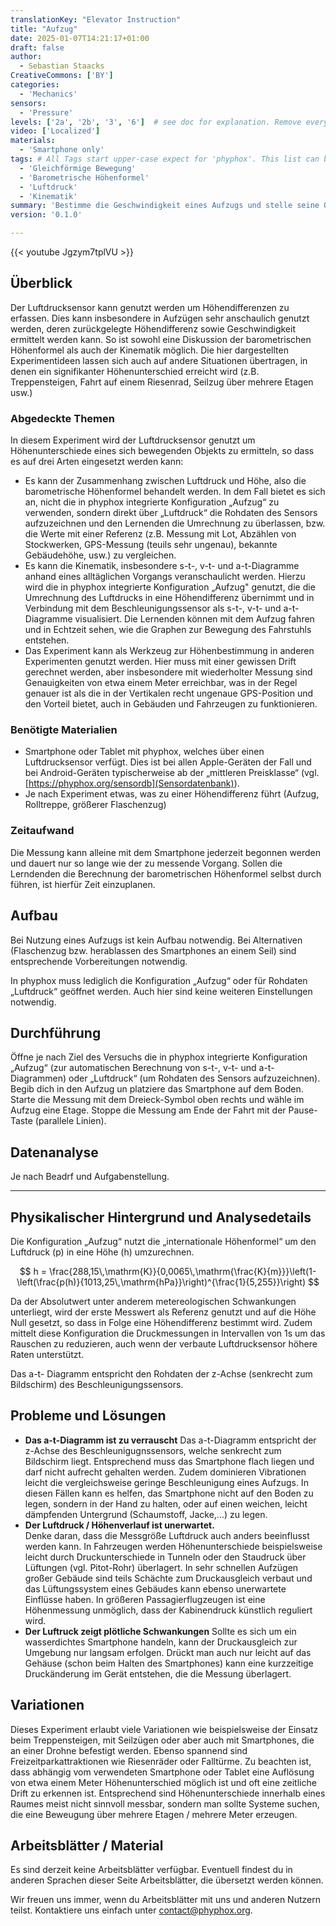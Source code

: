 ```yaml
---
translationKey: "Elevator Instruction"
title: "Aufzug"
date: 2025-01-07T14:21:17+01:00
draft: false
author: 
  - Sebastian Staacks
CreativeCommons: ['BY']
categories:
  - 'Mechanics'
sensors:
  - 'Pressure'
levels: ['2a', '2b', '3', '6']  # see doc for explanation. Remove everything else
video: ['Localized']
materials:
  - 'Smartphone only'
tags: # All Tags start upper-case expect for 'phyphox'. This list can be expanded!
  - 'Gleichförmige Bewegung'
  - 'Barometrische Höhenformel'
  - 'Luftdruck'
  - 'Kinematik'
summary: 'Bestimme die Geschwindigkeit eines Aufzugs und stelle seine Orts-, Geschwindigkeits- und Beschleunigungsfunktion dar.'
version: '0.1.0'

---
```


{{< youtube Jgzym7tplVU >}}

## Überblick

Der Luftdrucksensor kann genutzt werden um Höhendifferenzen zu erfassen. Dies kann insbesondere in Aufzügen sehr anschaulich genutzt werden, deren zurückgelegte Höhendifferenz sowie Geschwindigkeit ermittelt werden kann. So ist sowohl eine Diskussion der barometrischen Höhenformel als auch der Kinematik möglich. Die hier dargestellten Experimentideen lassen sich auch auf andere Situationen übertragen, in denen ein signifikanter Höhenunterschied erreicht wird (z.B. Treppensteigen, Fahrt auf einem Riesenrad, Seilzug über mehrere Etagen usw.)

### Abgedeckte Themen

In diesem Experiment wird der Luftdrucksensor genutzt um Höhenunterschiede eines sich bewegenden Objekts zu ermitteln, so dass es auf drei Arten eingesetzt werden kann:
- Es kann der Zusammenhang zwischen Luftdruck und Höhe, also die barometrische Höhenformel behandelt werden. In dem Fall bietet es sich an, nicht die in phyphox integrierte Konfiguration „Aufzug“ zu verwenden, sondern direkt über „Luftdruck“ die Rohdaten des Sensors aufzuzeichnen und den Lernenden die Umrechnung zu überlassen, bzw. die Werte mit einer Referenz (z.B. Messung mit Lot, Abzählen von Stockwerken, GPS-Messung (teuils sehr ungenau), bekannte Gebäudehöhe, usw.) zu vergleichen.
- Es kann die Kinematik, insbesondere s-t-, v-t- und a-t-Diagramme anhand eines alltäglichen Vorgangs veranschaulicht werden. Hierzu wird die in phyphox integrierte Konfiguration „Aufzug" genutzt, die die Umrechnung des Luftdrucks in eine Höhendifferenz übernimmt und in Verbindung mit dem Beschleunigungssensor als s-t-, v-t- und a-t-Diagramme visualisiert. Die Lernenden können mit dem Aufzug fahren und in Echtzeit sehen, wie die Graphen zur Bewegung des Fahrstuhls entstehen.
- Das Experiment kann als Werkzeug zur Höhenbestimmung in anderen Experimenten genutzt werden. Hier muss mit einer gewissen Drift gerechnet werden, aber insbesondere mit wiederholter Messung sind Genauigkeiten von etwa einem Meter erreichbar, was in der Regel genauer ist als die in der Vertikalen recht ungenaue GPS-Position und den Vorteil bietet, auch in Gebäuden und Fahrzeugen zu funktionieren.

### Benötigte Materialien

- Smartphone oder Tablet mit phyphox, welches über einen Luftdrucksensor verfügt. Dies ist bei allen Apple-Geräten der Fall und bei Android-Geräten typischerweise ab der „mittleren Preisklasse“ (vgl. [https://phyphox.org/sensordb](Sensordatenbank)).
- Je nach Experiment etwas, was zu einer Höhendifferenz führt (Aufzug, Rolltreppe, größerer Flaschenzug)

### Zeitaufwand

Die Messung kann alleine mit dem Smartphone jederzeit begonnen werden und dauert nur so lange wie der zu messende Vorgang. Sollen die Lerndenden die Berechnung der barometrischen Höhenformel selbst durch führen, ist hierfür Zeit einzuplanen.

## Aufbau

Bei Nutzung eines Aufzugs ist kein Aufbau notwendig. Bei Alternativen (Flaschenzug bzw. herablassen des Smartphones an einem Seil) sind entsprechende Vorbereitungen notwendig.

In phyphox muss lediglich die Konfiguration „Aufzug“ oder für Rohdaten „Luftdruck“ geöffnet werden. Auch hier sind keine weiteren Einstellungen notwendig.

## Durchführung

Öffne je nach Ziel des Versuchs die in phyphox integrierte Konfiguration „Aufzug“ (zur automatischen Berechnung von s-t-, v-t- und a-t-Diagrammen) oder „Luftdruck“ (um Rohdaten des Sensors aufzuzeichnen). Begib dich in den Aufzug un platziere das Smartphone auf dem Boden. Starte die Messung mit dem Dreieck-Symbol oben rechts und wähle im Aufzug eine Etage. Stoppe die Messung am Ende der Fahrt mit der Pause-Taste (parallele Linien).

## Datenanalyse

Je nach Beadrf und Aufgabenstellung.

---

## Physikalischer Hintergrund und Analysedetails

Die Konfiguration „Aufzug“ nutzt die „internationale Höhenformel“ um den Luftdruck \(p\) in eine Höhe \(h\) umzurechnen.

$$
h = \frac{288,15\,\mathrm{K}}{0,0065\,\mathrm{\frac{K}{m}}}\left(1-\left(\frac{p(h)}{1013,25\,\mathrm{hPa}}\right)^{\frac{1}{5,255}}\right)
$$

Da der Absolutwert unter anderem metereologischen Schwankungen unterliegt, wird der erste Messwert als Referenz genutzt und auf die Höhe Null gesetzt, so dass in Folge eine Höhendifferenz bestimmt wird. Zudem mittelt diese Konfiguration die Druckmessungen in Intervallen von 1s um das Rauschen zu reduzieren, auch wenn der verbaute Luftdrucksensor höhere Raten unterstützt.

Das a-t- Diagramm entspricht den Rohdaten der z-Achse (senkrecht zum Bildschirm) des Beschleunigungssensors.

## Probleme und Lösungen

* **Das a-t-Diagramm ist zu verrauscht**
  Das a-t-Diagramm entspricht der z-Achse des Beschleunigugnssensors, welche senkrecht zum Bildschirm liegt. Entsprechend muss das Smartphone flach liegen und darf nicht aufrecht gehalten werden. Zudem dominieren Vibrationen leicht die vergleichsweise geringe Beschleunigung eines Aufzugs. In diesen Fällen kann es helfen, das Smartphone nicht auf den Boden zu legen, sondern in der Hand zu halten, oder auf einen weichen, leicht dämpfenden Untergrund (Schaumstoff, Jacke,...) zu legen.
* **Der Luftdruck / Höhenverlauf ist unerwartet.**  
  Denke daran, dass die Messgröße Luftdruck auch anders beeinflusst werden kann. In Fahrzeugen werden Höhenunterschiede beispielsweise leicht durch Druckunterschiede in Tunneln oder den Staudruck über Lüftungen (vgl. Pitot-Rohr) überlagert. In sehr schnellen Aufzügen großer Gebäude sind teils Schächte zum Druckausgleich verbaut und das Lüftungssystem eines Gebäudes kann ebenso unerwartete Einflüsse haben. In größeren Passagierflugzeugen ist eine Höhenmessung unmöglich, dass der Kabinendruck künstlich reguliert wird.
* **Der Luftruck zeigt plötliche Schwankungen**
  Sollte es sich um ein wasserdichtes Smartphone handeln, kann der Druckausgleich zur Umgebung nur langsam erfolgen. Drückt man auch nur leicht auf das Gehäuse (schon beim Halten des Smartphones) kann eine kurzzeitige Druckänderung im Gerät entstehen, die die Messung überlagert.


## Variationen

Dieses Experiment erlaubt viele Variationen wie beispielsweise der Einsatz beim Treppensteigen, mit Seilzügen oder aber auch mit Smartphones, die an einer Drohne befestigt werden. Ebenso spannend sind Freizeitparkattraktionen wie Riesenräder oder Falltürme. Zu beachten ist, dass abhängig vom verwendeten Smartphone oder Tablet eine Auflösung von etwa einem Meter Höhenunterschied möglich ist und oft eine zeitliche Drift zu erkennen ist. Entsprechend sind Höhenunterschiede innerhalb eines Raumes meist nicht sinnvoll messbar, sondern man sollte Systeme suchen, die eine Beweugung über mehrere Etagen / mehrere Meter erzeugen.

## Arbeitsblätter / Material

Es sind derzeit keine Arbeitsblätter verfügbar. Eventuell findest du in anderen Sprachen dieser Seite Arbeitsblätter, die übersetzt werden können.

Wir freuen uns immer, wenn du Arbeitsblätter mit uns und anderen Nutzern teilst. Kontaktiere uns einfach unter contact@phyphox.org.

